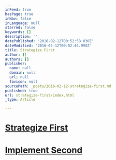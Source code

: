 ```yaml
---
inFeed: true
hasPage: true
inNav: false
inLanguage: null
starred: false
keywords: []
description: ''
datePublished: '2016-02-12T00:52:58.030Z'
dateModified: '2016-02-12T00:52:44.990Z'
title: Strategize First
author: []
authors: []
publisher:
  name: null
  domain: null
  url: null
  favicon: null
sourcePath: _posts/2016-02-12-strategize-first.md
published: true
url: strategize-first/index.html
_type: Article

---
```

# [Strategize First][0]

# [Implement Second][0]

[0]: null